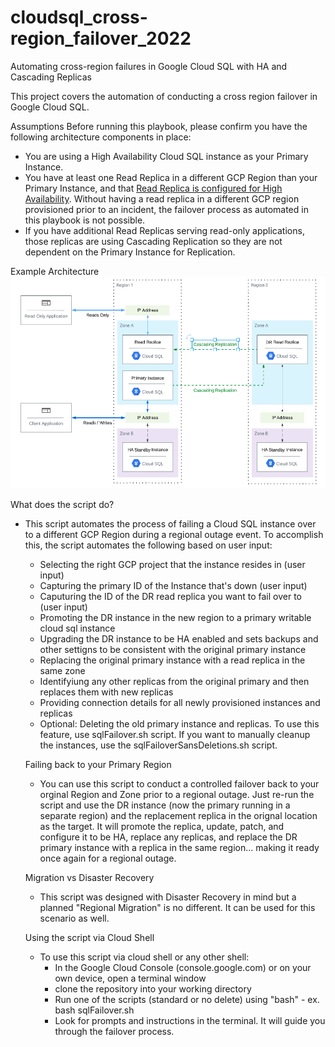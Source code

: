 # cloudsql_cross-region_failover_2022
Automating cross-region failures in Google Cloud SQL with HA and Cascading Replicas

This project covers the automation of conducting a cross region failover in Google Cloud SQL. 

Assumptions
Before running this playbook, please confirm you have the following architecture components in place:
- You are using a High Availability Cloud SQL instance as your Primary Instance.
- You have at least one Read Replica in a different GCP Region than your Primary Instance, and that <a href="https://cloud.google.com/sql/docs/mysql/high-availability#read_replicas">Read Replica is configured for High Availability</a>. Without having a read replica in a different GCP region provisioned prior to an incident, the failover process as automated in this playbook is not possible.
- If you have additional Read Replicas serving read-only applications, those replicas are using Cascading Replication so they are not dependent on the Primary Instance for Replication.

Example Architecture
<img alt="PNG" src="https://github.com/wapfel20/cloudsql_cross-region_failover_2022/blob/main/Screen%20Shot%202022-08-10%20at%202.11.12%20PM.png" />

What does the script do?
- This script automates the process of failing a Cloud SQL instance over to a different GCP Region during a regional outage event. To accomplish this, the script automates the following based on user input:
  - Selecting the right GCP project that the instance resides in (user input)
  - Capturing the primary ID of the Instance that's down (user input)
  - Caputuring the ID of the DR read replica you want to fail over to (user input)
  - Promoting the DR instance in the new region to a primary writable cloud sql instance
  - Upgrading the DR instance to be HA enabled and sets backups and other settigns to be consistent with the original primary instance
  - Replacing the original primary instance with a read replica in the same zone
  - Identifyiung any other replicas from the original primary and then replaces them with new replicas
  - Providing connection details for all newly provisioned instances and replicas
  - Optional: Deleting the old primary instance and replicas. To use this feature, use sqlFailover.sh script. If you want to manually cleanup the instances, use the sqlFailoverSansDeletions.sh script.
  
  Failing back to your Primary Region
  - You can use this script to conduct a controlled failover back to your orginal Region and Zone prior to a regional outage. Just re-run the script and use the DR instance (now the primary running in a separate region) and the replacement replica in the orignal location as the target. It will promote the replica, update, patch, and configure it to be HA, replace any replicas, and replace the DR primary instance with a replica in the same region... making it ready once again for a regional outage.
  
  Migration vs Disaster Recovery
  - This script was designed with Disaster Recovery in mind but a planned "Regional Migration" is no different. It can be used for this scenario as well.
  
  Using the script via Cloud Shell
  - To use this script via cloud shell or any other shell:
    - In the Google Cloud Console (console.google.com) or on your own device, open a terminal window
    - clone the repository into your working directory
    - Run one of the scripts (standard or no delete) using "bash" - ex. bash sqlFailover.sh
    - Look for prompts and instructions in the terminal. It will guide you through the failover process.
